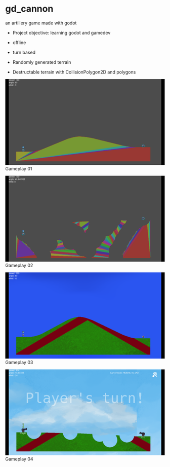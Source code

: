 # gd_cannon
an artillery game made with godot

* Project objective: learning godot and gamedev

* offline
* turn based
* Randomly generated terrain
* Destructable terrain with CollisionPolygon2D and polygons

![Gameplay 01](/doc/img/gameplay_01.png)
Gameplay 01

![Gameplay 02](/doc/img/gameplay_02.png)
Gameplay 02

![Gameplay 03](/doc/img/gameplay_03.png)
Gameplay 03

![Gameplay 04](/doc/img/gameplay_04.png)
Gameplay 04
